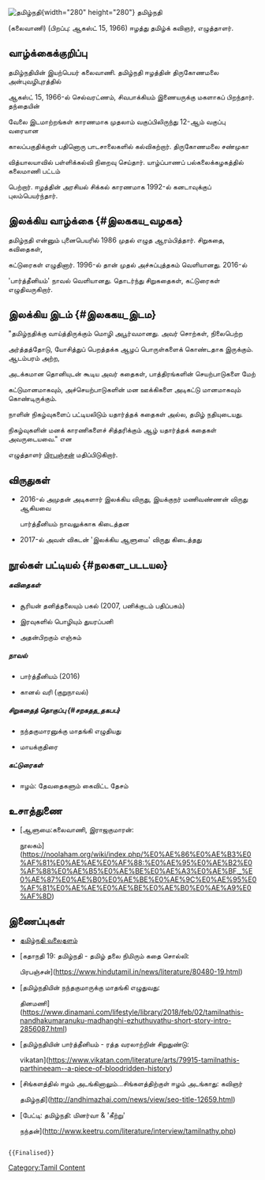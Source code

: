 ![தமிழ்நதி](தமிழ்நதி.jpg "தமிழ்நதி"){width="280" height="280"} தமிழ்நதி
(கலைவாணி) (பிறப்பு: ஆகஸ்ட் 15, 1966) ஈழத்து தமிழ்க் கவிஞர், எழுத்தாளர்.

## வாழ்க்கைக்குறிப்பு

தமிழ்நதியின் இயற்பெயர் கலைவாணி. தமிழ்நதி ஈழத்தின் திருகோணமலை அன்புவழிபுரத்தில்
ஆகஸ்ட் 15, 1966-ல் செல்வரட்ணம், சிவபாக்கியம் இணையருக்கு மகளாகப் பிறந்தார். தந்தையின்
வேலை இடமாற்றங்கள் காரணமாக முதலாம் வகுப்பிலிருந்து 12-ஆம் வகுப்பு வரையான
காலப்பகுதிக்குள் பதினொரு பாடசாலைகளில் கல்விகற்றார். திருகோணமலை சண்முகா
வித்யாலயாவில் பள்ளிக்கல்வி நிறைவு செய்தார். யாழ்ப்பாணப் பல்கலைக்கழகத்தில் கலைமாணி பட்டம்
பெற்றார். ஈழத்தின் அரசியல் சிக்கல் காரணமாக 1992-ல் கனடாவுக்குப் புலம்பெயர்ந்தார்.

## இலக்கிய வாழ்க்கை {#இலககய_வழகக}

தமிழ்நதி என்னும் புனைபெயரில் 1986 முதல் எழுத ஆரம்பித்தார். சிறுகதை, கவிதைகள்,
கட்டுரைகள் எழுதினார். 1996-ல் தான் முதல் அச்சுப்புத்தகம் வெளியானது. 2016-ல்
\'பார்த்தீனியம்\' நாவல் வெளியானது. தொடர்ந்து சிறுகதைகள், கட்டுரைகள் எழுதிவருகிறார்.

## இலக்கிய இடம் {#இலககய_இடம}

\"தமிழ்நதிக்கு வாய்த்திருக்கும் மொழி அபூர்வமானது. அவர் சொற்கள், நிலைபெற்ற
அர்த்தத்தோடு, யோசித்துப் பெறத்தக்க ஆழப் பொருள்களைக் கொண்டதாக இருக்கும். ஆடம்பரம் அற்ற,
அடக்கமான தொனியுடன் கூடிய அவர் கதைகள், பாத்திரங்களின் செயற்பாடுகளை மேற்
கட்டுமானமாகவும், அச்செயற்பாடுகளின் மன ஊக்கிகளை அடிகட்டு மானமாகவும் கொண்டிருக்கும்.
நாளின் நிகழ்வுகளைப் பட்டியலிடும் யதார்த்தக் கதைகள் அல்ல, தமிழ் நதியுடையது.
நிகழ்வுகளின் மனக் காரணிகளைச் சித்தரிக்கும் ஆழ் யதார்த்தக் கதைகள் அவருடையவை.\" என
எழுத்தாளர் [பிரபஞ்சன்](பிரபஞ்சன் "wikilink") மதிப்பிடுகிறார்.

## விருதுகள்

-   2016-ல் அமுதன் அடிகளார் இலக்கிய விருது, இயக்குநர் மணிவண்ணன் விருது ஆகியவை
    பார்த்தீனியம் நாவலுக்காக கிடைத்தன
-   2017-ல் அவள் விகடன் 'இலக்கிய ஆளுமை' விருது கிடைத்தது

## நூல்கள் பட்டியல் {#நலகள_படடயல}

##### கவிதைகள்

-   சூரியன் தனித்தலையும் பகல் (2007, பனிக்குடம் பதிப்பகம்)
-   இரவுகளில் பொழியும் துயரப்பனி
-   அதன்பிறகும் எஞ்சும்

##### நாவல்

-   பார்த்தீனியம் (2016)
-   கானல் வரி (குறுநாவல்)

##### சிறுகதைத் தொகுப்பு {#சறகதத_தகபப}

-   நந்தகுமாரனுக்கு மாதங்கி எழுதியது
-   மாயக்குதிரை

##### கட்டுரைகள்

-   ஈழம்: தேவதைகளும் கைவிட்ட தேசம்

## உசாத்துணை

-   [ஆளுமை:கலைவாணி, இராஜகுமாரன்:
    நூலகம்](https://noolaham.org/wiki/index.php/%E0%AE%86%E0%AE%B3%E0%AF%81%E0%AE%AE%E0%AF%88:%E0%AE%95%E0%AE%B2%E0%AF%88%E0%AE%B5%E0%AE%BE%E0%AE%A3%E0%AE%BF,_%E0%AE%87%E0%AE%B0%E0%AE%BE%E0%AE%9C%E0%AE%95%E0%AF%81%E0%AE%AE%E0%AE%BE%E0%AE%B0%E0%AE%A9%E0%AF%8D)

## இணைப்புகள்

-   [தமிழ்நதி வலைதளம்](https://tamilnathy.blogspot.com/)
-   [கதாநதி 19: தமிழ்நதி - தமிழ் தலை நிமிரும் கதை சொல்லி:
    பிரபஞ்சன்](https://www.hindutamil.in/news/literature/80480-19.html)
-   [தமிழ்நதியின் நந்தகுமாருக்கு மாதங்கி எழுதுவது:
    தினமணி](https://www.dinamani.com/lifestyle/library/2018/feb/02/tamilnathis-nandhakumaranuku-madhanghi-ezhuthuvathu-short-story-intro-2856087.html)
-   [தமிழ்நதியின் பார்த்தீனியம் - ரத்த வரலாற்றின் சிறுதுண்டு:
    vikatan](https://www.vikatan.com/literature/arts/79915-tamilnathis-parthineeam--a-piece-of-bloodridden-history)
-   [சிங்களத்தில் ஈழம் அடங்கினாலும்\...சிங்களத்திற்குள் ஈழம் அடங்காது: கவிஞர்
    தமிழ்நதி](http://andhimazhai.com/news/view/seo-title-12659.html)
-   [பேட்டி: தமிழ்நதி: மினர்வா & 'கீற்று'
    நந்தன்](http://www.keetru.com/literature/interview/tamilnathy.php)

```{=mediawiki}
{{Finalised}}
```
[Category:Tamil Content](Category:Tamil_Content "wikilink")
